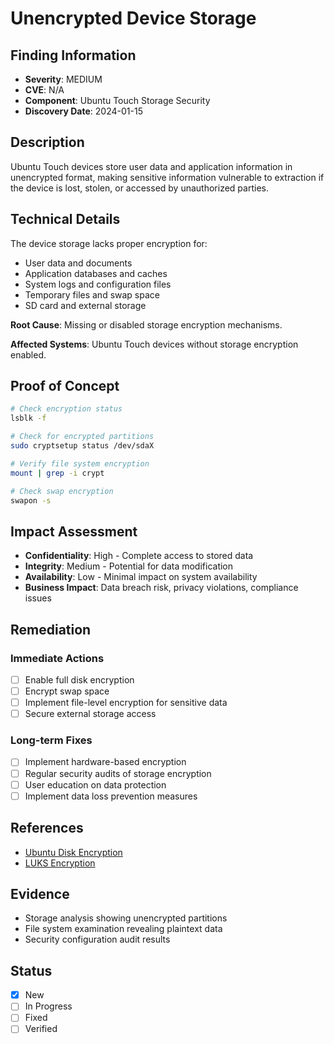 # Unencrypted Device Storage

## Finding Information
- **Severity**: MEDIUM
- **CVE**: N/A
- **Component**: Ubuntu Touch Storage Security
- **Discovery Date**: 2024-01-15

## Description
Ubuntu Touch devices store user data and application information in unencrypted format, making sensitive information vulnerable to extraction if the device is lost, stolen, or accessed by unauthorized parties.

## Technical Details
The device storage lacks proper encryption for:
- User data and documents
- Application databases and caches
- System logs and configuration files
- Temporary files and swap space
- SD card and external storage

**Root Cause**: Missing or disabled storage encryption mechanisms.

**Affected Systems**: Ubuntu Touch devices without storage encryption enabled.

## Proof of Concept
```bash
# Check encryption status
lsblk -f

# Check for encrypted partitions
sudo cryptsetup status /dev/sdaX

# Verify file system encryption
mount | grep -i crypt

# Check swap encryption
swapon -s
```

## Impact Assessment
- **Confidentiality**: High - Complete access to stored data
- **Integrity**: Medium - Potential for data modification
- **Availability**: Low - Minimal impact on system availability
- **Business Impact**: Data breach risk, privacy violations, compliance issues

## Remediation
### Immediate Actions
- [ ] Enable full disk encryption
- [ ] Encrypt swap space
- [ ] Implement file-level encryption for sensitive data
- [ ] Secure external storage access

### Long-term Fixes
- [ ] Implement hardware-based encryption
- [ ] Regular security audits of storage encryption
- [ ] User education on data protection
- [ ] Implement data loss prevention measures

## References
- [Ubuntu Disk Encryption](https://ubuntu.com/tutorials/install-ubuntu-desktop#7-advanced-features)
- [LUKS Encryption](https://gitlab.com/cryptsetup/cryptsetup)

## Evidence
- Storage analysis showing unencrypted partitions
- File system examination revealing plaintext data
- Security configuration audit results

## Status
- [x] New
- [ ] In Progress
- [ ] Fixed
- [ ] Verified

